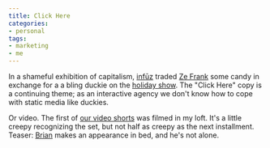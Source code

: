 ```yaml
---
title: Click Here
categories:
- personal
tags:
- marketing
- me
---
```


In a shameful exhibition of capitalism, [infūz][1] traded [Ze Frank][2] some candy in exchange for a a bling duckie on the [holiday show][3].  The "Click Here" copy is a continuing theme; as an interactive agency we don't know how to cope with static media like duckies.

Or video.  The first of [our video shorts][4] was filmed in my loft.  It's a little creepy recognizing the set, but not half as creepy as the next installment.  Teaser: [Brian][5] makes an appearance in bed, and he's not alone.

   [1]: http://www.infuz.com/
   [2]: http://www.zefrank.com/
   [3]: http://www.zefrank.com/theshow/archives/2006/12/122106.html
   [4]: http://www.infuz.com/GetPage.aspx?PageID=588
   [5]: http://stlbrianj.blogspot.com/
